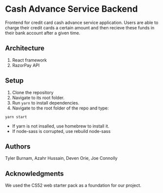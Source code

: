 # Cash Advance Service Backend

Frontend for credit card cash advance service application. Users are able to charge their credit cards a certain amount and then recieve these funds in their bank account after a given time. 

## Architecture

1) React framework 
2) RazorPay API

## Setup

1) Clone the repository 
2) Navigate to its root folder. 
3) Run `yarn` to install dependencies.
3) Navigate to the root folder of the repo and type:

````
yarn start
````
* If yarn is not insalled, use homebrew to install it. 
* If node-sass is corrupted, use rebuild node-sass

## Authors

Tyler Burnam, Azahr Hussain, Deven Orie, Joe Connolly

## Acknowledgments

We used the CS52 web starter pack as a foundation for our project.
